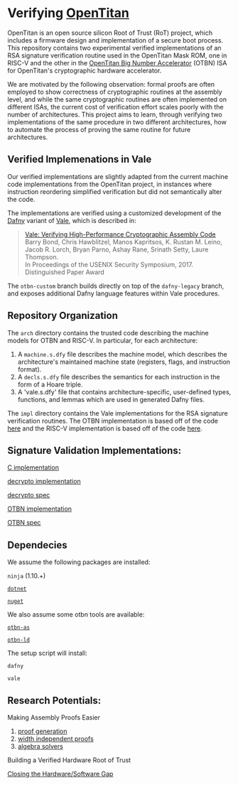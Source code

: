 # Verifying [OpenTitan](https://opentitan.org/)
OpenTitan is an open source silicon Root of Trust (RoT) project, which includes
a firmware design and implementation of a secure boot process. This repository
contains two experimental verified implementations of an RSA signature
verification routine used in the OpenTitan Mask ROM, one in RISC-V and the
other in the [OpenTitan Big Number
Accelerator](https://docs.opentitan.org/hw/ip/otbn/doc/) (OTBN) ISA for
OpenTitan's cryptographic hardware accelerator.

We are motivated by the following observation: formal proofs are often employed
to show correctness of cryptographic routines at the assembly level, and while
the same cryptographic routines are often implemented on different ISAs, the
current cost of verification effort scales poorly with the number of
architectures. This project aims to learn, through verifying two
implementations of the same procedure in two different architectures, how to
automate the process of proving the same routine for future architectures.

## Verified Implemenations in Vale
Our verified implementations are slightly adapted from the current machine code
implementations from the OpenTitan project, in instances where instruction
reordering simplified verification but did not semantically alter the code.

The implementations are verified using a customized development of the
[Dafny](https://github.com/dafny-lang/dafny) variant of
[Vale](https://github.com/project-everest/vale/tree/otbn-custom), which is
described in:
> [Vale: Verifying High-Performance Cryptographic Assembly Code](https://project-everest.github.io/assets/vale2017.pdf)  
> Barry Bond, Chris Hawblitzel, Manos Kapritsos, K. Rustan M. Leino, Jacob R. Lorch, Bryan Parno, Ashay Rane, Srinath Setty, Laure Thompson.  
> In Proceedings of the USENIX Security Symposium, 2017.  
> Distinguished Paper Award

The `otbn-custom` branch builds directly on top of the `dafny-legacy` branch,
and exposes additional Dafny language features within Vale procedures.

## Repository Organization
The `arch` directory contains the trusted code describing the machine models for OTBN and RISC-V. In particular, for each architecture:
1. A `machine.s.dfy` file describes the machine model, which describes the
   architecture's maintained machine state (registers, flags, and instruction
format).
2. A `decls.s.dfy` file describes the semantics for each instruction in the form of
   a Hoare triple.
3. A 'vale.s.dfy' file that contains architecture-specific, user-defined types,
   functions, and lemmas which are used in generated Dafny files.

The `impl` directory contains the Vale implementations for the RSA signature
verification routines. The OTBN implementation is based off of the code
[here](https://github.com/lowRISC/opentitan/tree/master/sw/otbn/code-snippets)
and the RISC-V implementation is based off of the code
[here](https://github.com/secure-foundations/veri-titan/blob/master/temp/crypto_examples/rsa_verify/rv32imc/dump.asm).


## Signature Validation Implementations:

[C implementation](https://android.googlesource.com/platform/system/core.git/+/android-4.2.2_r1/libmincrypt/rsa_e_3.c)

[decrypto implementation](https://chromium.googlesource.com/chromiumos/platform/ec/+/refs/heads/cr50_stab/chip/g/dcrypto/dcrypto_bn.c)

[decrypto spec](https://docs.google.com/document/d/1k953gdDgJFX4m2ij66Pojjz_Nk18F5vXXaknaFwJem4/)

[OTBN implementation](https://github.com/lowRISC/opentitan/tree/master/sw/otbn/code-snippets)

[OTBN spec](https://docs.opentitan.org/hw/ip/otbn/doc/)

<!-- [Calling Convention](https://docs.google.com/document/d/1aXaWaXGvGPB9rdF4x1r6weH69l0ghYDevhTZqEtJ8DU) -->

## Dependecies

We assume the following packages are installed:

`ninja` (1.10.+)

[`dotnet`](https://dotnet.microsoft.com/download) 

[`nuget`](https://www.nuget.org/downloads)

We also assume some otbn tools are available:

[`otbn-as`](https://github.com/lowRISC/opentitan/tree/master/hw/ip/otbn/util)

[`otbn-ld`](https://github.com/lowRISC/opentitan/tree/master/hw/ip/otbn/util)

The setup script will install:

`dafny`

`vale`

## Research Potentials:

Making Assembly Proofs Easier

1. [proof generation](https://github.com/secure-foundations/veri-titan/blob/master/documents/direction_generation.md)
2. [width independent proofs](https://github.com/secure-foundations/veri-titan/blob/master/documents/direction_width.md)
3. [algebra solvers](https://github.com/secure-foundations/veri-titan/blob/master/documents/direction_algebra.md)

Building a Verified Hardware Root of Trust

[Closing the Hardware/Software Gap](https://github.com/secure-foundations/veri-titan/blob/master/documents/direction_hardware.md)
